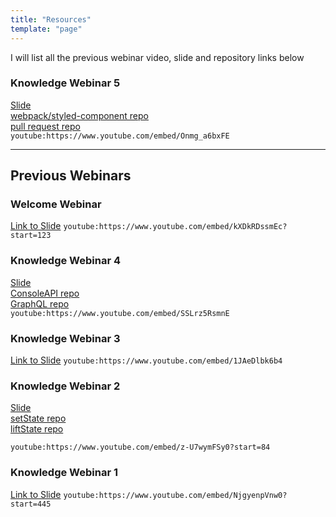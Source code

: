 ```yaml
---
title: "Resources"
template: "page"
---
```


I will list all the previous webinar video, slide and repository links below

### Knowledge Webinar 5

[Slide](https://tianyuanc.github.io/knowledge-652-5/#0)  
[webpack/styled-component repo](https://github.com/TianyuanC/console-demo)  
[pull request repo](https://github.com/TianyuanC/pull-request-demo)  
`youtube:https://www.youtube.com/embed/Onmg_a6bxFE`

---

## Previous Webinars

### Welcome Webinar

[Link to Slide](https://tianyuanc.github.io/welcome-session-652/#0)
`youtube:https://www.youtube.com/embed/kXDkRDssmEc?start=123`

### Knowledge Webinar 4

[Slide](https://tianyuanc.github.io/knowledge-652-4/#0)  
[ConsoleAPI repo](https://github.com/TianyuanC/console-demo)  
[GraphQL repo](https://github.com/TianyuanC/apollo-books-api)  
`youtube:https://www.youtube.com/embed/SSLrz5RsmnE`

### Knowledge Webinar 3

[Link to Slide](https://tianyuanc.github.io/knowledge-652-3/#0)
`youtube:https://www.youtube.com/embed/1JAeDlbk6b4`

### Knowledge Webinar 2

[Slide](https://tianyuanc.github.io/knowledge-652-2/#0)  
[setState repo](https://github.com/TianyuanC/set-state-demo)  
[liftState repo](https://github.com/TianyuanC/liftstate-demo)

`youtube:https://www.youtube.com/embed/z-U7wymFSy0?start=84`

### Knowledge Webinar 1

[Link to Slide](https://tianyuanc.github.io/knowledge-652-1/#0)
`youtube:https://www.youtube.com/embed/NjgyenpVnw0?start=445`
